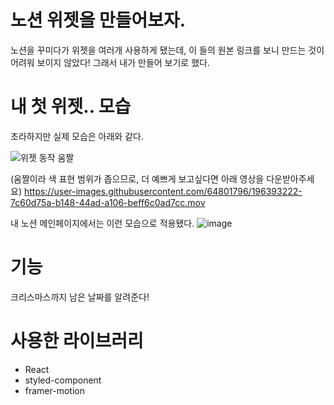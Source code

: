 # 노션 위젯을 만들어보자.

노션을 꾸미다가 위젯을 여러개 사용하게 됐는데, 이 들의 원본 링크를 보니 만드는 것이 어려워 보이지 않았다!
그래서 내가 만들어 보기로 했다. 

# 내 첫 위젯.. 모습
초라하지만 실제 모습은 아래와 같다. 

![위젯 동작 움짤](https://user-images.githubusercontent.com/64801796/196393576-065ce1c4-775e-49e7-afe5-af8208aa7845.gif)

(움짤이라 색 표현 범위가 좁으므로, 더 예쁘게 보고싶다면 아래 영상을 다운받아주세요)
https://user-images.githubusercontent.com/64801796/196393222-7c60d75a-b148-44ad-a106-beff6c0ad7cc.mov

내 노션 메인페이지에서는 이런 모습으로 적용됐다.
![image](https://user-images.githubusercontent.com/64801796/196391902-2fd35a16-a90e-4823-9600-5c99f1477a55.png)

# 기능
크리스마스까지 남은 날짜를 알려준다!

# 사용한 라이브러리

- React
- styled-component
- framer-motion
